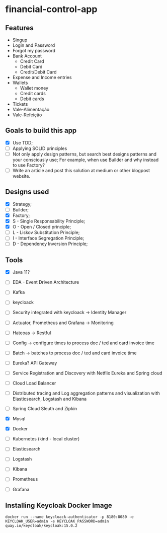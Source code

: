 # financial-control-app

## Features

 - Singup
 - Login and Password
 - Forgot my password
 - Bank Account
   - Credit Card
   - Debit Card
   - Credit/Debit Card
 - Expense and Income entries
 - Wallets
   - Wallet money
   - Credit cards
   - Debit cards
 - Tickets 
  - Vale-Alimentação
  - Vale-Refeição
 

## Goals to build this app

- [X] Use TDD;
- [ ] Applying SOLID principles
- [ ] Not only apply design patterns, but search best designs patterns and your consciously use; For example, when use Builder and why instead to use Factory?
- [ ] Write an article and post this solution at medium or other blogpost website.

## Designs used

- [X] Strategy;
- [ ] Builder;
- [X] Factory;
- [X] S - Single Responsability Principle;
- [X] O - Open / Closed principle;
- [ ] L - Liskov Substitution Principle;
- [ ] I - Interface Segregation Principle;
- [ ] D - Dependency Inversion Principle;

## Tools
- [X] Java 11?
- [ ] EDA - Event Driven Architecture
- [ ] Kafka
- [ ] keycloack
- [ ] Security integrated with keycloack -> Identity Manager
- [ ] Actuator, Prometheus and Grafana -> Monitoring
- [ ] Hateoas -> Restful
- [ ] Config -> configure times to process doc / ted and card invoice time
- [ ] Batch -> batches to process doc / ted and card invoice time
- [ ] Eureka? API Gateway
- [ ] Service Registration and Discovery with Netflix Eureka and Spring cloud
- [ ] Cloud Load Balancer
- [ ] Distributed tracing and Log aggregation patterns and visualization with Elasticsearch, Logstash and Kibana
- [ ] Spring Cloud Sleuth and Zipkin
- [X] Mysql
- [X] Docker
- [ ] Kubernetes (kind - local cluster)
- [ ] Elasticsearch
- [ ] Logstash
- [ ] Kibana
- [ ] Prometheus
- [ ] Grafana


## Installing Keycloak Docker Image

```docker run --name keycloack-authenticator -p 8180:8080 -e KEYCLOAK_USER=admin -e KEYCLOAK_PASSWORD=admin quay.io/keycloak/keycloak:15.0.2```

